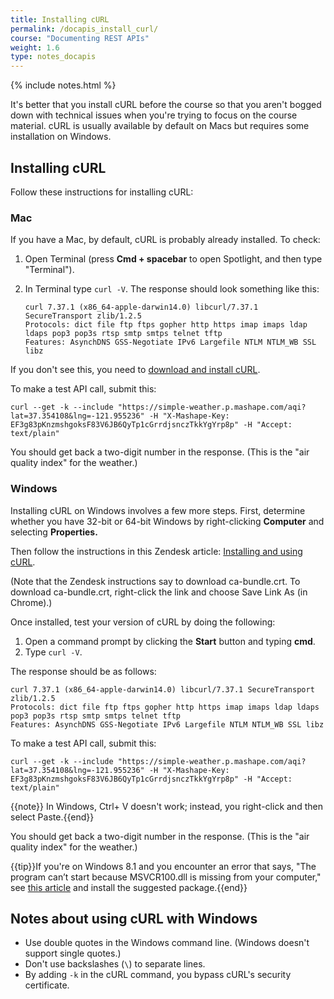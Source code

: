 ```yaml
---
title: Installing cURL
permalink: /docapis_install_curl/
course: "Documenting REST APIs"
weight: 1.6
type: notes_docapis
---
```

{% include notes.html %}

It's better that you install cURL before the course so that you aren't bogged down with technical issues when you're trying to focus on the course material. cURL is usually available by default on Macs but requires some installation on Windows.

## Installing cURL

Follow these instructions for installing cURL:

### Mac
If you have a Mac, by default, cURL is probably already installed. To check:

1. Open Terminal (press **Cmd + spacebar** to open Spotlight, and then type "Terminal").
2. In Terminal type `curl -V`. The response should look something like this:

    ```
    curl 7.37.1 (x86_64-apple-darwin14.0) libcurl/7.37.1 SecureTransport zlib/1.2.5
    Protocols: dict file ftp ftps gopher http https imap imaps ldap ldaps pop3 pop3s rtsp smtp smtps telnet tftp
    Features: AsynchDNS GSS-Negotiate IPv6 Largefile NTLM NTLM_WB SSL libz
    ```

If you don't see this, you need to [download and install cURL](http://curl.haxx.se/).

To make a test API call, submit this:

```
curl --get -k --include "https://simple-weather.p.mashape.com/aqi?lat=37.354108&lng=-121.955236" -H "X-Mashape-Key: EF3g83pKnzmshgoksF83V6JB6QyTp1cGrrdjsnczTkkYgYrp8p" -H "Accept: text/plain"
```

You should get back a two-digit number in the response. (This is the "air quality index" for the weather.)

### Windows

Installing cURL on Windows involves a few more steps. First, determine whether you have 32-bit or 64-bit Windows by right-clicking **Computer** and selecting **Properties.**

Then follow the instructions in this Zendesk article: [Installing and using cURL](https://support.zendesk.com/hc/en-us/articles/203691436-Installing-and-using-cURL#install).

(Note that the Zendesk instructions say to download ca-bundle.crt. To download ca-bundle.crt, right-click the link and choose Save Link As (in Chrome).)

Once installed, test your version of cURL by doing the following:

1. Open a command prompt by clicking the **Start** button and typing **cmd**.
2. Type `curl -V`.

The response should be as follows:

```
curl 7.37.1 (x86_64-apple-darwin14.0) libcurl/7.37.1 SecureTransport zlib/1.2.5
Protocols: dict file ftp ftps gopher http https imap imaps ldap ldaps pop3 pop3s rtsp smtp smtps telnet tftp
Features: AsynchDNS GSS-Negotiate IPv6 Largefile NTLM NTLM_WB SSL libz
```

To make a test API call, submit this:

```
curl --get -k --include "https://simple-weather.p.mashape.com/aqi?lat=37.354108&lng=-121.955236" -H "X-Mashape-Key: EF3g83pKnzmshgoksF83V6JB6QyTp1cGrrdjsnczTkkYgYrp8p" -H "Accept: text/plain"
```

{{note}} In Windows, Ctrl+ V doesn't work; instead, you right-click and then select Paste.{{end}}

You should get back a two-digit number in the response. (This is the "air quality index" for the weather.)

{{tip}}If you're on Windows 8.1 and you encounter an error that says, "The program can’t start because MSVCR100.dll is missing from your computer," see <a href="http://www.faqforge.com/windows/fix-the-program-cant-start-because-msvcr100-dll-is-missing-from-your-computer-error-on-windows/">this article</a> and install the suggested package.{{end}}

## Notes about using cURL with Windows

* Use double quotes in the Windows command line. (Windows doesn't support single quotes.)
* Don't use backslashes (`\`) to separate lines.
* By adding `-k` in the cURL command, you bypass cURL's security certificate. 


